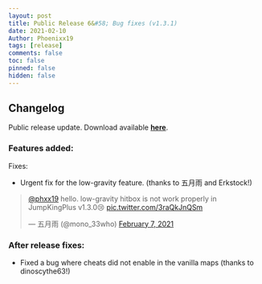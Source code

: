 ```yaml
---
layout: post
title: Public Release 6&#58; Bug fixes (v1.3.1)
date: 2021-02-10
Author: Phoenixx19
tags: [release]
comments: false
toc: false
pinned: false
hidden: false
---
```


## Changelog

Public release update.
Download available [**here**](https://github.com/Phoenixx19/JumpKingPlus/releases/tag/v1.3.1). <!-- more -->

### Features added:
Fixes:
- Urgent fix for the low-gravity feature. (thanks to 五月雨 and Erkstock!)

<blockquote class="twitter-tweet"><p lang="en" dir="ltr"><a href="https://twitter.com/phxx19?ref_src=twsrc%5Etfw">@phxx19</a> hello. low-gravity hitbox is not work properly in JumpKingPlus v1.3.0😢 <a href="https://t.co/3raQkJnQSm">pic.twitter.com/3raQkJnQSm</a></p>&mdash; 五月雨 (@mono_33who) <a href="https://twitter.com/mono_33who/status/1358425873825734656?ref_src=twsrc%5Etfw">February 7, 2021</a></blockquote> <script async src="https://platform.twitter.com/widgets.js" charset="utf-8"></script>

### After release fixes:
- Fixed a bug where cheats did not enable in the vanilla maps (thanks to dinoscythe63!)